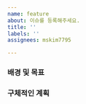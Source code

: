 ```yaml
---
name: feature
about: 이슈를 등록해주세요.
title: ''
labels: ''
assignees: mskim7795

---
```


### 배경 및 목표

### 구체적인 계획

